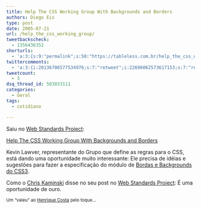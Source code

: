 ```yaml
---
title: Help The CSS Working Group With Backgrounds and Borders
authors: Diego Eis
type: post
date: 2005-07-21
url: /help_the_css_working_group/
tweetbackscheck:
  - 1356436352
shorturls:
  - 'a:3:{s:9:"permalink";s:50:"https://tableless.com.br/help_the_css_working_group";s:7:"tinyurl";s:26:"https://tinyurl.com/3baev35";s:4:"isgd";s:19:"https://is.gd/uer6Rn";}'
twittercomments:
  - 'a:3:{i:20136706577534976;s:7:"retweet";i:22696062573617153;s:7:"retweet";i:60087437250134016;s:7:"retweet";}'
tweetcount:
  - 3
dsq_thread_id: 503033111
categories:
  - Geral
tags:
  - cotidiano

---
```

Saiu no [Web Standards Project][1]:
  
[Help The CSS Working Group With Backgrounds and Borders][2] 

Kevin Lawver, representante do Grupo que define as regras para o CSS, está dando uma oportunidade muito interessante: Ele precisa de idéias e sugestões para fazer a especificação do módulo de [Bordas e Backgrounds do CSS3][3]. 

Como o [Chris Kaminski][4] disse no seu post no [Web Standards Project][1]: É uma oportunidade de ouro. 

<small>Um &#8220;valeu&#8221; ao <a href="https://www.webroom.com.br/">Henrique Costa</a> pelo toque&#8230; </small>

 [1]: https://webstandards.org/buzz/archive/2005_07.html#a000538
 [2]: https://www.lawver.net/archive/2005/07/18/h16_help_the_css_working_group_with_backgrounds_and_borders.php
 [3]: https://www.w3.org/TR/2005/WD-css3-background-20050216/
 [4]: https://webstandards.org/about/bios/ckaminski.html